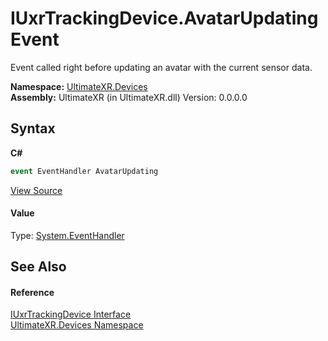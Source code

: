 # IUxrTrackingDevice.AvatarUpdating Event
 

Event called right before updating an avatar with the current sensor data.

**Namespace:**&nbsp;<a href="N_UltimateXR_Devices">UltimateXR.Devices</a><br />**Assembly:**&nbsp;UltimateXR (in UltimateXR.dll) Version: 0.0.0.0

## Syntax

**C#**<br />
``` C#
event EventHandler AvatarUpdating
```

<a href="UltimateXR/Scripts/Devices/IUxrTrackingDevice.cs" rel="noopener noreferrer" title="View the source code">View Source</a><br />

#### Value
Type: <a href="https://docs.microsoft.com/dotnet/api/system.eventhandler" target="_blank" rel="noopener noreferrer">System.EventHandler</a>

## See Also


#### Reference
<a href="T_UltimateXR_Devices_IUxrTrackingDevice">IUxrTrackingDevice Interface</a><br /><a href="N_UltimateXR_Devices">UltimateXR.Devices Namespace</a><br />